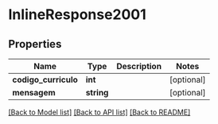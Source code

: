 # InlineResponse2001

## Properties
Name | Type | Description | Notes
------------ | ------------- | ------------- | -------------
**codigo_curriculo** | **int** |  | [optional] 
**mensagem** | **string** |  | [optional] 

[[Back to Model list]](../README.md#documentation-for-models) [[Back to API list]](../README.md#documentation-for-api-endpoints) [[Back to README]](../README.md)


